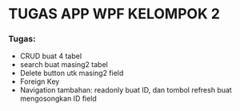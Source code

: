 # TUGAS APP WPF KELOMPOK 2

### Tugas:
- CRUD buat 4 tabel
- search buat masing2 tabel
- Delete button utk masing2 field
- Foreign Key
- Navigation
tambahan: readonly buat ID, dan tombol refresh buat mengosongkan ID field
